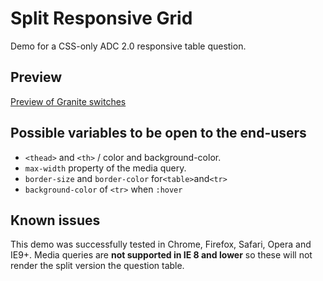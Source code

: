 Split Responsive Grid
=====================

Demo for a CSS-only ADC 2.0 responsive table question.

Preview
-------

[Preview of Granite switches](https://raw.githubusercontent.com/AskiaADX/demo-SplitResponsiveGrid/master/SplitResponsiveGrid-demo.gif)

Possible variables to be open to the end-users
----------------------------------------------

-	`<thead>` and `<th>` / color and background-color.
-	`max-width` property of the media query.
-	`border-size` and `border-color` for`<table>`and`<tr>`
-	`background-color` of `<tr>` when `:hover`

Known issues
------------

This demo was successfully tested in Chrome, Firefox, Safari, Opera and IE9+. Media queries are **not supported in IE 8 and lower** so these will not render the split version the question table.
